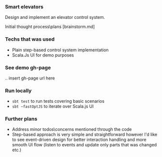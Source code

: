 ### Smart elevators

Design and implement an elevator control system.

Initial thought process\plans [brainstorm.md]

### Techs that was used
- Plain step-based control system implementation
- Scala.Js UI for demo purposes

### See demo gh-page
.. insert gh-page url here

### Run locally

- `sbt test` to run tests covering basic scenarios 
- `sbt ~fastOptJS` to iterate over Scala.js UI

### Further plans
- Address minor todos\concerns mentioned through the code
- Step-based approach is very simple and straightforward however I'd like to see event-driven design for better interaction handling and more smooth UI flow (listen to events and update only parts that was changed etc.) 